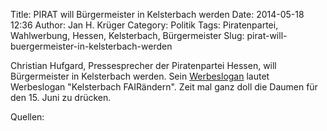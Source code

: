 Title: PIRAT will Bürgermeister in Kelsterbach werden
Date: 2014-05-18 12:36
Author: Jan H. Krüger
Category: Politik
Tags: Piratenpartei, Wahlwerbung, Hessen, Kelsterbach, Bürgermeister
Slug: pirat-will-buergermeister-in-kelsterbach-werden

Christian Hufgard, Pressesprecher der Piratenpartei Hessen, will Bürgermeister in Kelsterbach werden.
Sein [Werbeslogan][1] lautet Werbeslogan "Kelsterbach FAIRändern". Zeit mal ganz doll die Daumen für den 15. Juni zu drücken.

Quellen:
> [1]: http://www.kelsterbach-fairaendern.de

[1]: http://www.kelsterbach-fairaendern.de "Kelsterbach FAIRändern"